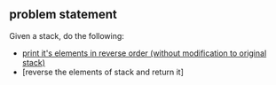 ## problem statement
Given a stack, do the following:
  - [print it's elements in reverse order (without modification to original stack)](https://github.com/Jigyansu-Nanda/Data-Structures-and-Algorithms/blob/master/07.%20Stack/2.%20Reverse%20a%20given%20Stack/PrintReverseStack.java)
  - [reverse the elements of stack and return it]
